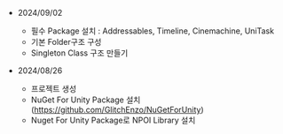 * 2024/09/02
  - 필수 Package 설치 : Addressables, Timeline, Cinemachine, UniTask
  - 기본 Folder구조  구성
  - Singleton Class 구조 만들기
    
* 2024/08/26
  - 프로젝트 생성
  - NuGet For Unity Package 설치 (https://github.com/GlitchEnzo/NuGetForUnity)
  - Nuget For Unity Package로 NPOI Library 설치
